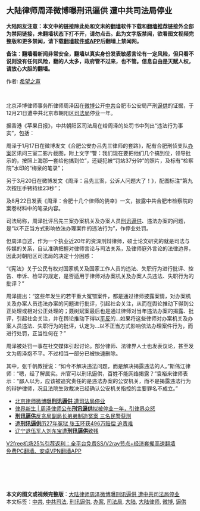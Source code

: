  <h2>大陆律师周泽微博曝刑讯逼供 遭中共司法局停业</h2> <p class="notice"><b>大陆网友注意：本文中的链接除此处和文末的<a href="https://github.com/bannedbook/fanqiang" >翻墙</a>软件下载和<a href="https://github.com/killgcd/justmysocks/blob/master/README.md">翻墙推荐</a>链接外全部为禁网链接，未翻墙状态下打不开，请勿点击。此为文字版禁闻，欲看图文视频完整版和更多禁闻，请下载<a href="https://github.com/bannedbook/fanqiang">翻墙软件或APP</a>后翻墙上禁闻网。</p><p>备注：翻墙看新闻非常安全，翻墙以真实身份发表敏感言论有一定风险，但只看不说则没有任何风险，翻的人太多，政府管不过来，也不管。信息自由是天赋人权，请放心大胆的翻墙。</b></p>  <div class="entry"> <p>作者: <span class='wp_keywordlink_affiliate'><a href="https://www.soundofhope.org" title="希望之声" target="_blank">希望之声</a></span></p> <p></br></p> <p>北京泽博律师事务所律师周泽因在<a href="https://www.bannedbook.org/bnews/tag/%e5%be%ae%e5%8d%9a/" class="st_tag internal_tag" rel="tag" title="标签 微博 下的日志">微博</a>公开<a href="https://www.bannedbook.org/bnews/tag/%e4%b8%ad%e5%85%b1/" class="st_tag internal_tag" rel="tag" title="标签 中共 下的日志">中共</a>合肥市公安局严刑<a href="https://www.bannedbook.org/bnews/tag/%E9%80%BC%E4%BE%9B/" class="st_tag internal_tag" rel="tag" title="标签 逼供 下的日志">逼供</a>的证据，于12月21日遭中共北京市朝阳区<a href="https://www.bannedbook.org/bnews/tag/%E5%8F%B8%E6%B3%95%E5%B1%80/" class="st_tag internal_tag" rel="tag" title="标签 司法局 下的日志">司法局</a>停业一年。</p> <p>据香港《苹果日报》，中共朝阳区司法局在给周泽的处罚书中列出“违法行为事实”，包括：</p>  <p>周泽于1月17日在微博发文《合肥公安办吕先三律师的套路》，配有合肥刑侦支队<a href="https://www.bannedbook.org/bnews/tag/%E5%8A%9E%E6%A1%88/" class="st_tag internal_tag" rel="tag" title="标签 办案 下的日志">办案</a>区讯问三室二影片截图，附上文字“警：我们现在要把他们几个搞到位，领导批示的，按照上海那一套给他搞到位”，还疑犯被“罚站37分钟”的照片，及标有“检察院”水印的“梅泉的笔录”；</p> <p>另于3月20日在微博发文《周泽：吕先三案，公诉人问题大了！》，配图标注“第九次按压手铐持续23秒”；</p> <p>及8月22日发表《周泽：合肥十几个律师的侥幸》一文，披露中共合肥市检察院的案卷材料中的笔录内容。</p> <p>司法局称，周泽批评吕先三案办案机关及办案人员<a href="https://www.bannedbook.org/bnews/tag/%e5%88%91%e8%ae%af%e9%80%bc%e4%be%9b/" class="st_tag internal_tag" rel="tag" title="标签 刑讯逼供 下的日志">刑讯逼供</a>、违法办案的问题，是“以不正当方式影响依法办理案件的违法行为”，作停业处罚。</p>  <p>但周泽自述，作为一个执业近20年的资深刑辩律师，硕士论文研究的就是司法与传媒的关系，自认准确把握对律师言论与司法关系，及律师庭外言论的法律边界，因此对朝阳区司法局的决定十分困惑：</p> <p>“《宪法》关于公民有权对国家机关及国家工作人员的违法、失职行为进行批评、控告、申诉、检举的规定，是否适用于律师对办案机关及办案人员违法、失职行为的批评？”</p> <p>周泽提出：“这些年发生的若干重大冤错案件，都是通过律师披露案情，对办案机关及办案人员违法办案的问题进行批评，引起社会关注，从而在舆论推动下得到公正处理或相对公正处理的；聂树斌案最后也是通过律师对当年违法办案的揭露、批评，引起社会关注，并在舆论推动下得以<span class='wp_keywordlink'><a href="https://www.bannedbook.org/forum11/topic332.html" title="禁片：平反的把戏" target="_blank">平反</a></span>的&#8230;如果将这些律师对办案机关及办案人员违法、失职行为的批评，认定为&#8230;以不正当方式影响依法办理案件行为，而进行处罚，正当性何在？”</p> <p>周泽被处罚一事在社交媒体引起讨论。部分律师、法律界人士也发表议论，甚至发文为周泽抱不平。不过相当一部分已被快速删除。</p>  <p>其中，张千帆教授说：“如今不解决违法问题，而是解决揭露违法的人。”斯伟江律师：“嗯，经了解属实。州官可以刑讯逼供，百姓不能网络揭露？”袁裕来律师表示：“鄙人以为，应该被追究责任的是违法办案的公安机关，而不是揭露违法行为的辩护律师，况且法院生效裁决已经确认公安机关指控的主要罪名不成立。”</p> <ul class='op-related-articles' title='相关阅读'> <li><a href='https://www.bannedbook.org/bnews/cnnews/20201225/1454475.html' target='_blank'>北京律师微博曝<b>刑讯逼供</b> 遭司法局停业</a></li> <li><a href='https://www.bannedbook.org/bnews/baitai/20201223/1453174.html' target='_blank'>律界新生 &#124; 周泽律师公布<b>刑讯逼供</b>拟被停业一年，引律界众怒</a></li> <li><a href='https://www.bannedbook.org/bnews/baitai/20201120/1434127.html' target='_blank'><b>刑讯逼供</b>反贪局副局长弟弟制造冤案 三名民警获刑</a></li> <li><a href='https://www.bannedbook.org/bnews/cbnews/20201031/1423116.html' target='_blank'>遭<b>刑讯逼供</b>历27年冤狱 张玉环获496万赔偿 追责难</a></li> <li><a href='https://www.bannedbook.org/bnews/baitai/20201011/1412039.html' target='_blank'>辽宁退伍军人刘东宝遭<b>刑讯逼供</b>致残</a></li> </ul> <p class="texttj"> <a href="https://www.bannedbook.org/forum23/topic22702.html" target="_blank">V2free机场25%引荐返利：全平台免费SS/V2ray节点+经济套餐高速翻墙</a><br/> <a href="https://github.com/bannedbook/fanqiang/wiki/%E7%A6%81%E9%97%BB%E7%BD%91%E5%AE%89%E5%8D%93%E7%BF%BB%E5%A2%99%E6%96%B0%E9%97%BBAPP" target="_blank">免费PC翻墙、安卓VPN翻墙APP</a></p><p></br></br><br /> </br></p><a name='sharetosocial'></a>       <div><b>本文的图文或视频完整版</b>：<a href='https://www.bannedbook.org/bnews/cbnews/20201225/1454564.html'>大陆律师周泽微博曝刑讯逼供 遭中共司法局停业</a></div>  </div><!--END ENTRY--> <div class="postfooter"> <div>本文标签：<a href="https://www.bannedbook.org/bnews/tag/%e4%b8%ad%e5%85%b1/" rel="tag">中共</a>, <a href="https://www.bannedbook.org/bnews/tag/%e4%b8%ad%e5%85%b1%e5%8f%b8%e6%b3%95/" rel="tag">中共司法</a>, <a href="https://www.bannedbook.org/bnews/tag/%e5%88%91%e8%ae%af%e9%80%bc%e4%be%9b/" rel="tag">刑讯逼供</a>, <a href="https://www.bannedbook.org/bnews/tag/%E5%8A%9E%E6%A1%88/" rel="tag">办案</a>, <a href="https://www.bannedbook.org/bnews/tag/%E5%8F%B8%E6%B3%95%E5%B1%80/" rel="tag">司法局</a>, <a href="https://www.bannedbook.org/bnews/tag/%e5%a4%a7%e9%99%86/" rel="tag">大陆</a>, <a href="https://www.bannedbook.org/bnews/tag/%e5%a4%a7%e9%99%86%e5%be%8b%e5%b8%88/" rel="tag">大陆律师</a>, <a href="https://www.bannedbook.org/bnews/tag/%e5%be%ae%e5%8d%9a/" rel="tag">微博</a>, <a href="https://www.bannedbook.org/bnews/tag/%E9%80%BC%E4%BE%9B/" rel="tag">逼供</a></div>  </div><!--END POSTFOOTER--> 